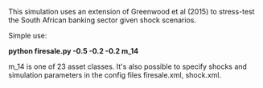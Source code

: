 This simulation uses an extension of Greenwood et al (2015) to stress-test the South 
African banking sector given shock scenarios. 

Simple use: 

**python firesale.py -0.5 -0.2 -0.2 m_14** 

m_14 is one of 23 asset classes. It's also possible to specify shocks and simulation parameters in the config files firesale.xml, shock.xml. 
 